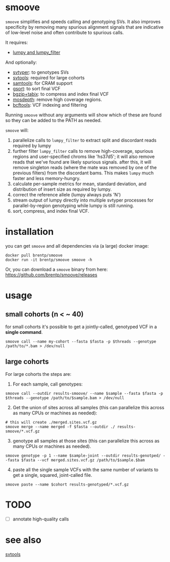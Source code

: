# smoove

`smoove` simplifies and speeds calling and genotyping SVs. It also improves specificity by removing many
spurious alignment signals that are indicative of low-level noise and often contribute to spurious calls.

It requires:

 + [lumpy and lumpy\_filter](https://github.com/arq5x/lumpy-sv)

 And optionally:

 + [svtyper](https://github.com/hall-lab/svtyper): to genotypes SVs
 + [svtools](https://github.com/hall-lab/svtools): required for large cohorts
 + [samtools](https://github.com/samtools/samtools): for CRAM support
 + [gsort](https://github.com/brentp/gsort): to sort final VCF
 + [bgzip+tabix](https://github.com/samtools/htslib): to compress and index final VCF
 + [mosdepth](https://github.com/brentp/mosdepth): remove high coverage regions.
 + [bcftools](https://github.com/samtools/bcftools): VCF indexing and filtering

 Running `smoove` without any arguments will show which of these are found so they can be added to the PATH as needed.

`smoove` will:

1. parallelize calls to `lumpy_filter` to extract split and discordant reads required by lumpy
2. further filter `lumpy_filter` calls to remove high-coverage, spurious regions and user-specified chroms like 'hs37d5';
   it will also remove reads that we've found are likely spurious signals. 
   after this, it will remove singleton reads (where the mate was removed by one of the previous filters) from the discordant
   bams. This makes `lumpy` much faster and less memory-hungry.
3. calculate per-sample metrics for mean, standard deviation, and distribution of insert size as required by lumpy.
4. correct the reference allele (lumpy always puts 'N')
5. stream output of lumpy directly into multiple svtyper processes for parallel-by-region genotyping while lumpy is still running.
6. sort, compress, and index final VCF.

# installation

you can get `smoove` and all dependencies via (a large) docker image:

```
docker pull brentp/smoove
docker run -it brentp/smoove smoove -h
```

Or, you can download a `smoove` binary from here: https://github.com/brentp/smoove/releases

# usage

## small cohorts (n < ~ 40)

for small cohorts it's possible to get a jointly-called, genotyped VCF in a **single command**.

```
smoove call --name my-cohort --fasta $fasta -p $threads --genotype /path/to/*.bam > /dev/null
```

## large cohorts

For large cohorts the steps are:

1. For each sample, call genotypes:

```
smoove call --outdir results-smoove/ --name $sample --fasta $fasta -p $threads --genotype /path/to/$sample.bam > /dev/null
```

2. Get the union of sites across all samples (this can parallelize this across as many CPUs or machines as needed):

```
# this will create ./merged.sites.vcf.gz
smoove merge --name merged -f $fasta --outdir ./ results-smoove/*.vcf.gz
```

3. genotype all samples at those sites (this can parallelize this across as many CPUs or machines as needed).

```
smoove genotype -p 1 --name $sample-joint --outdir results-genotped/ --fasta $fasta --vcf merged.sites.vcf.gz /path/to/$sample.$bam
```

4. paste all the single sample VCFs with the same number of variants to get a single, squared, joint-called file.

```
smoove paste --name $cohort results-genotyped/*.vcf.gz
```

# TODO

+ [ ] annotate high-quality calls

# see also

[svtools](https://github.com/hall-lab/svtools)
